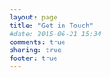 ```yaml
---
layout: page
title: "Get in Touch"
#date: 2015-06-21 15:34
comments: true
sharing: true
footer: true
---
```

<!--
#| Left align | Right align | Center align |
#|:-----------|------------:|:------------:|
| {% img /images/soc_icon_03.jpg %}     |   03 9870 1855 |
|:---------------------|:-------------------------|
| <a href="https://maps.google.com.au/maps?q=22+Wantirna+Rd,+Ringwood+VIC+3134&hl=en&sll=-37.860283,145.079616&sspn=1.335766,2.271423&hnear=22+Wantirna+Rd,+Ringwood+Victoria+3134&t=m&z=16" target="_blank">{% img /images/soc_icon_0a.jpg %}</a>     |  22 Wantirna Rd, Ringwood VIC 3134 |
| {% img /images/soc_icon_09.jpg %}|  03 8692 6916 |
| <a href="mailto:george@fisherdemirov.com.au" target="_blank">{% img /images/soc_icon_06.jpg %}</a>|  george@fisherdemirov.com.au |
| <a href="https://www.facebook.com/fisherdemirov" target="_blank">{% img /images/soc_icon_08.jpg %}</a>| fisherdemirov |
-->
